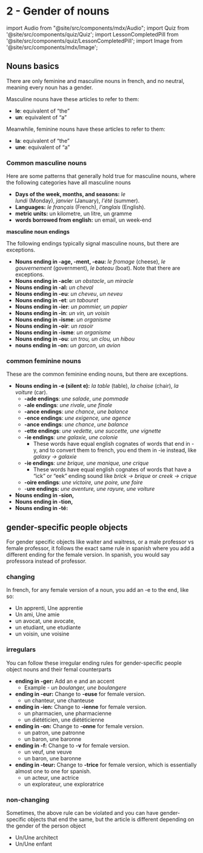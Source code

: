 # 2 - Gender of nouns

import Audio from "@site/src/components/mdx/Audio";
import Quiz from '@site/src/components/quiz/Quiz';
import LessonCompletedPill from '@site/src/components/quiz/LessonCompletedPill';
import Image from '@site/src/components/mdx/Image';

<LessonCompletedPill lessonName="a1-2" />

## Nouns basics

There are only feminine and masculine nouns in french, and no neutral, meaning every noun has a gender.

Masculine nouns have these articles to refer to them:

- **le**: equivalent of “the”
- **un**: equivalent of “a”

Meanwhile, feminine nouns have these articles to refer to them:

- **la**: equivalent of “the”
- **une**: equivalent of “a”

### **Common masculine nouns**

Here are some patterns that generally hold true for masculine nouns, where the following categories have all masculine nouns

- **Days of the week, months, and seasons:** *le lundi* (Monday), *janvier* (January), *l'été* (summer).
- **Languages:** *le français* (French), *l'anglais* (English).
- **metric units:** un kilometre, un litre, un gramme
- **words borrowed from english:** un email, un week-end

**masculine noun endings**

The following endings typically signal masculine nouns, but there are exceptions.

- **Nouns ending in -age, -ment, -eau:** *le fromage* (cheese), *le gouvernement* (government), *le bateau* (boat). Note that there are exceptions.
- **Nouns ending in -acle**: _un obstacle_, _un miracle_
- **Nouns ending in -al:** _un cheval_
- **Nouns ending in -eu**: _un cheveu_, _un neveu_
- **Nouns ending in -et**: _un tabouret_
- **Nouns ending in -ier**: _un pommier, un papier_
- **Nouns ending in -in**: _un vin, un voisin_
- **Nouns ending in -isme**: _un organisme_
- **Nouns ending in -oir**: _un rasoir_
- **Nouns ending in -isme**: _un organisme_
- **Nouns ending in -ou**: _un trou, un clou, un hibou_
- **nouns ending in -on:** _un garcon_, _un avion_

### **common feminine nouns**

These are the common feminine ending nouns, but there are exceptions.

- **Nouns ending in -e (silent e):** *la table* (table), *la chaise* (chair), *la voiture* (car).
  - **-ade endings**: _une salade_, _une pommade_
  - **-ale endings**: _une rivale_, _une finale_
  - **-ance endings**: _une chance_, _une balance_
  - **-ence endings**: _une exigence, une agence_
  - **-ance endings**: _une chance_, _une balance_
  - **-ette endings**: _une vedette, une succette, une vignette_
  - **-ie endings**: _une galaxie, une colonie_
    - These words have equal english cognates of words that end in -y, and to convert them to french, you end them in -ie instead, like _galaxy → galaxie_
  - **-ie endings**: _une brique, une manique, une crique_
    - These words have equal english cognates of words that have a “ick” or “eek” ending sound like _brick → brique_ or _creek → crique_
  - **-oire endings**: _une victoire, une poire, une foire_
  - -**ure endings:** _une aventure, une rayure, une voiture_
- **Nouns ending in -sion,**
- **Nouns ending in -tion,**
- **Nouns ending in -té:**

## **gender-specific people objects**

For gender specific objects like waiter and waitress, or a male professor vs female professor, it follows the exact same rule in spanish where you add a different ending for the female version. In spanish, you would say professora instead of professor.

### **changing**

In french, for any female version of a noun, you add an -e to the end, like so:

- Un apprenti, Une apprentie
- Un ami, Une amie
- un avocat, une avocate,
- un etudiant, une etudiante
- un voisin, une voisine

### **irregulars**

You can follow these irregular ending rules for gender-specific people object nouns and their femal counterparts

- **ending in -ger:** Add an e and an accent
  - Example - _un boulanger, une boulangere_
- **ending in -eur:** Change to **-euse** for female version.
  - un chanteur, une chanteuse
- **ending in -ien:** Change to **-ienne** for female version.
  - un pharmacien, une pharmacienne
  - un diététicien, une diététicienne
- **ending in -on:** Change to **-onne** for female version.
  - un patron, une patronne
  - un baron, une baronne
- **ending in -f:** Change to **-v** for female version.
  - un veuf, une veuve
  - un baron, une baronne
- **ending in -teur:** Change to **-trice** for female version, which is essentially almost one to one for spanish.
  - un acteur, une actrice
  - un explorateur, une exploratrice

### **non-changing**

Sometimes, the above rule can be violated and you can have gender-specific objects that end the same, but the article is different depending on the gender of the person object

- Un/Une architect
- Un/Une enfant

